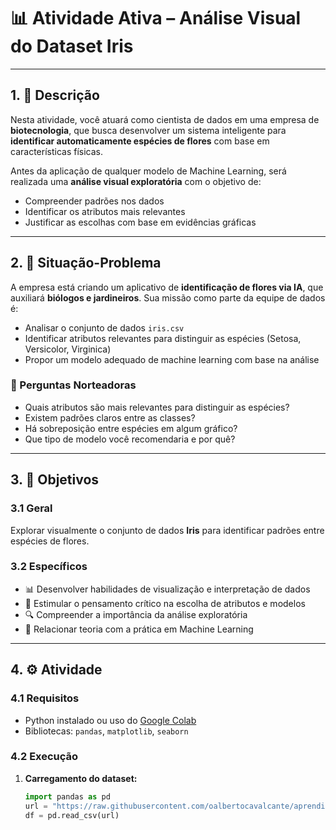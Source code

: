 # 📊 Atividade Ativa – Análise Visual do Dataset Iris

---

## 1. 📝 Descrição

Nesta atividade, você atuará como cientista de dados em uma empresa de **biotecnologia**, que busca desenvolver um sistema inteligente para **identificar automaticamente espécies de flores** com base em características físicas.

Antes da aplicação de qualquer modelo de Machine Learning, será realizada uma **análise visual exploratória** com o objetivo de:

- Compreender padrões nos dados
- Identificar os atributos mais relevantes
- Justificar as escolhas com base em evidências gráficas

---

## 2. 🧩 Situação-Problema

A empresa está criando um aplicativo de **identificação de flores via IA**, que auxiliará **biólogos e jardineiros**. Sua missão como parte da equipe de dados é:

- Analisar o conjunto de dados `iris.csv`
- Identificar atributos relevantes para distinguir as espécies (Setosa, Versicolor, Virginica)
- Propor um modelo adequado de machine learning com base na análise

### 🧐 Perguntas Norteadoras

- Quais atributos são mais relevantes para distinguir as espécies?
- Existem padrões claros entre as classes?
- Há sobreposição entre espécies em algum gráfico?
- Que tipo de modelo você recomendaria e por quê?

---

## 3. 🎯 Objetivos

### 3.1 Geral

Explorar visualmente o conjunto de dados **Iris** para identificar padrões entre espécies de flores.

### 3.2 Específicos

- 📊 Desenvolver habilidades de visualização e interpretação de dados
- 🧠 Estimular o pensamento crítico na escolha de atributos e modelos
- 🔍 Compreender a importância da análise exploratória
- 🤖 Relacionar teoria com a prática em Machine Learning

---

## 4. ⚙️ Atividade

### 4.1 Requisitos

- Python instalado ou uso do [Google Colab](https://colab.research.google.com/)
- Bibliotecas: `pandas`, `matplotlib`, `seaborn`

### 4.2 Execução

1. **Carregamento do dataset:**
   ```python
   import pandas as pd
   url = "https://raw.githubusercontent.com/oalbertocavalcante/aprendizagemdemaquina/main/iris.csv"
   df = pd.read_csv(url)
   ```
